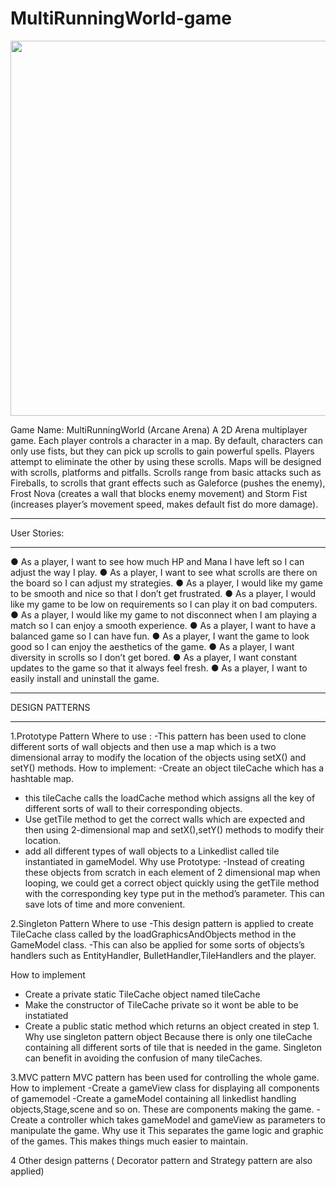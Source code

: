 # MultiRunningWorld-game
<img src="https://i.imgur.com/2PVI6Jn.gif" width=600><br>

Game Name: ​MultiRunningWorld (Arcane Arena) 
A 2D Arena multiplayer game. Each player controls a character in a map. By default, characters can only use fists, but they can pick up scrolls to gain powerful spells. Players attempt to eliminate the other by using these scrolls. Maps will be designed with scrolls, platforms and pitfalls.
Scrolls range from basic attacks such as Fireballs, to scrolls that grant effects such as Galeforce (pushes the enemy), Frost Nova (creates a wall that blocks enemy movement) and Storm Fist (increases player’s movement speed, makes default fist do more damage).

*****************************************
User Stories:
*****************************************
● As a player, I want to see how much HP and Mana I have left so I can adjust the way I play.
● As a player, I want to see what scrolls are there on the board so I can adjust my strategies.
● As a player, I would like my game to be smooth and nice so that I don’t get frustrated.
● As a player, I would like my game to be low on requirements so I can play it on bad computers.
● As a player, I would like my game to not disconnect when I am playing a match so I can enjoy a smooth experience.
● As a player, I want to have a balanced game so I can have fun.
● As a player, I want the game to look good so I can enjoy the aesthetics of the
game.
● As a player, I want diversity in scrolls so I don’t get bored.
● As a player, I want constant updates to the game so that it always feel fresh.
● As a player, I want to easily install and uninstall the game.

*****************************************
DESIGN PATTERNS
*****************************************
1.Prototype Pattern
Where to use :
-This pattern has been used to clone different sorts of wall objects and then use a map which is a two dimensional array to modify the location of the objects using setX() and setY() methods.
How to implement:
-Create an object tileCache which has a hashtable map.
- this tileCache calls the loadCache method which assigns all the key of different sorts of wall to their corresponding objects.
- Use getTile method to get the correct walls which are expected and then using 2-dimensional map and setX(),setY() methods to modify their location.
- add all different types of wall objects to a Linkedlist called tile instantiated in gameModel.
Why use Prototype:
-Instead of creating these objects from scratch in each element of 2 dimensional map when looping, we could get a correct object quickly using the getTile method with the corresponding key type put in the method’s parameter. This can save lots of time and more convenient.

2.Singleton Pattern
Where to use
-This design pattern is applied to create TileCache class called by the loadGraphicsAndObjects method in the GameModel class.
-This can also be applied for some sorts of objects’s handlers such as EntityHandler, BulletHandler,TileHandlers and the player.

How to implement
- Create a private static TileCache object named tileCache
- Make the constructor of TileCache private so it wont be able to be instatiated
- Create a public static method which returns an object created in step 1.
Why use singleton pattern object
Because there is only one tileCache containing all different sorts of tile that is needed in the game. Singleton can benefit in avoiding the confusion of many tileCaches.


3.MVC pattern
MVC pattern has been used for controlling the whole game.
How to implement
-Create a gameView class for displaying all components of gamemodel
-Create a gameModel containing all linkedlist handling objects,Stage,scene and so on. These are components making the game.
-Create a controller which takes gameModel and gameView as parameters to manipulate the game.
Why use it
This separates the game logic and graphic of the games. This makes things much easier to maintain.

4 Other design patterns ( Decorator pattern and Strategy pattern are also applied)
